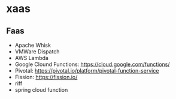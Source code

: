 # xaas

## Faas
* Apache Whisk
* VMWare Dispatch
* AWS Lambda
* Google Clound Functions: https://cloud.google.com/functions/
* Pivotal: https://pivotal.io/platform/pivotal-function-service
* Fission: https://fission.io/
* riff
* spring cloud function
